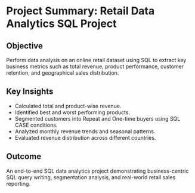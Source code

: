 # Project Summary: Retail Data Analytics SQL Project

## Objective
Perform data analysis on an online retail dataset using SQL to extract key business metrics such as total revenue, product performance, customer retention, and geographical sales distribution.

## Key Insights
- Calculated total and product-wise revenue.
- Identified best and worst performing products.
- Segmented customers into Repeat and One-time buyers using SQL CASE conditions.
- Analyzed monthly revenue trends and seasonal patterns.
- Evaluated revenue distribution across different countries.

## Outcome
An end-to-end SQL data analytics project demonstrating business-centric SQL query writing, segmentation analysis, and real-world retail sales reporting.